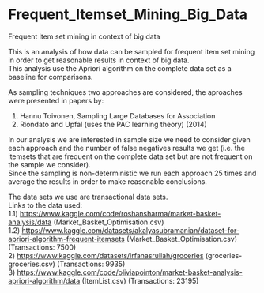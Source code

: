 # Frequent_Itemset_Mining_Big_Data
Frequent item set mining in context of big data <br/>

This is an analysis of how data can be sampled for frequent item set mining in order to get reasonable results in context of big data. <br/>
This analysis use the Apriori algorithm on the complete data set as a baseline for comparisons. <br/>

As sampling techniques two approaches are considered, the aproaches were presented in papers by: <br/>
1) Hannu Toivonen, Sampling Large Databases for Association <br/>
2) Riondato and Upfal (uses the PAC learning theory) (2014) <br/>

In our analysis we are interested in sample size we need to consider given each approach and the number of false negatives results we get (i.e. the itemsets that are frequent on the complete data set but are not frequent on the sample we consider). <br/>
Since the sampling is non-deterministic we run each approach 25 times and average the results in order to make reasonable conclusions. <br/>


The data sets we use are transactional data sets. <br/>
Links to the data used: <br/>
1.1) https://www.kaggle.com/code/roshansharma/market-basket-analysis/data (Market_Basket_Optimisation.csv) <br/>
1.2) https://www.kaggle.com/datasets/akalyasubramanian/dataset-for-apriori-algorithm-frequent-itemsets (Market_Basket_Optimisation.csv) (Transactions: 7500) <br/>
2)   https://www.kaggle.com/datasets/irfanasrullah/groceries (groceries-groceries.csv)    (Transactions: 9935) <br/>
3)   https://www.kaggle.com/code/oliviapointon/market-basket-analysis-apriori-algorithm/data (ItemList.csv) (Transactions: 23195) <br/>